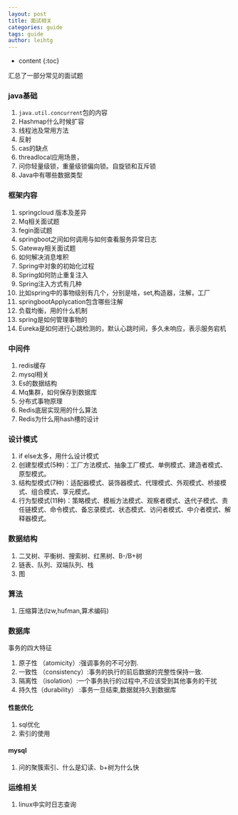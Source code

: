 ```yaml
---
layout: post
title: 面试相关
categories: guide
tags: guide
author: leihtg
---
```


* content
{:toc}

汇总了一部分常见的面试题



### java基础
1. `java.util.concurrent`包的内容
2. Hashmap什么时候扩容
3. 线程池及常用方法
4. 反射
5. cas的缺点
6. threadlocal应用场景，
7. 问你轻量级锁，重量级锁偏向锁。自旋锁和互斥锁
8. Java中有哪些数据类型

### 框架内容
1. springcloud 版本及差异
2. Mq相关面试题
3. fegin面试题
4. springboot之间如何调用与如何查看服务异常日志
5. Gateway相关面试题
6. 如何解决消息堆积
7. Spring中对象的初始化过程
8. Spring如何防止重复注入
9. Spring注入方式有几种
10. 比如spring中的事物级别有几个，分别是啥，set,构造器，注解，工厂
11. springbootApplycation包含哪些注解
12. 负载均衡，用的什么机制
13. spring是如何管理事物的
14. Eureka是如何进行心跳检测的，默认心跳时间，多久未响应，表示服务宕机

### 中间件
1. redis缓存
2. mysql相关
3. Es的数据结构
4. Mq集群，如何保存到数据库
5. 分布式事物原理
6. Redis底层实现用的什么算法
7. Redis为什么用hash槽的设计

### 设计模式
1. if else太多，用什么设计模式
2. 创建型模式(5种)：工厂方法模式、抽象工厂模式、单例模式、建造者模式、原型模式。
3. 结构型模式(7种)：适配器模式、装饰器模式、代理模式、外观模式、桥接模式、组合模式、享元模式。 
4. 行为型模式(11种)：策略模式、模板方法模式、观察者模式、迭代子模式、责任链模式、命令模式、备忘录模式、状态模式、访问者模式、中介者模式、解释器模式。
 
### 数据结构
1. 二叉树、平衡树、搜索树、红黑树、B-/B+树
2. 链表、队列、双端队列、栈
3. 图

### 算法
1. 压缩算法(lzw,hufman,算术编码)

### 数据库

事务的四大特征    
1. 原子性 （atomicity）:强调事务的不可分割.  
2. 一致性 （consistency）:事务的执行的前后数据的完整性保持一致.
3. 隔离性 （isolation）:一个事务执行的过程中,不应该受到其他事务的干扰
4. 持久性（durability） :事务一旦结束,数据就持久到数据库
#### 性能优化
1. sql优化
2. 索引的使用


#### mysql
1. 问的聚簇索引、什么是幻读、b+树为什么快

### 运维相关
1. linux中实时日志查询
